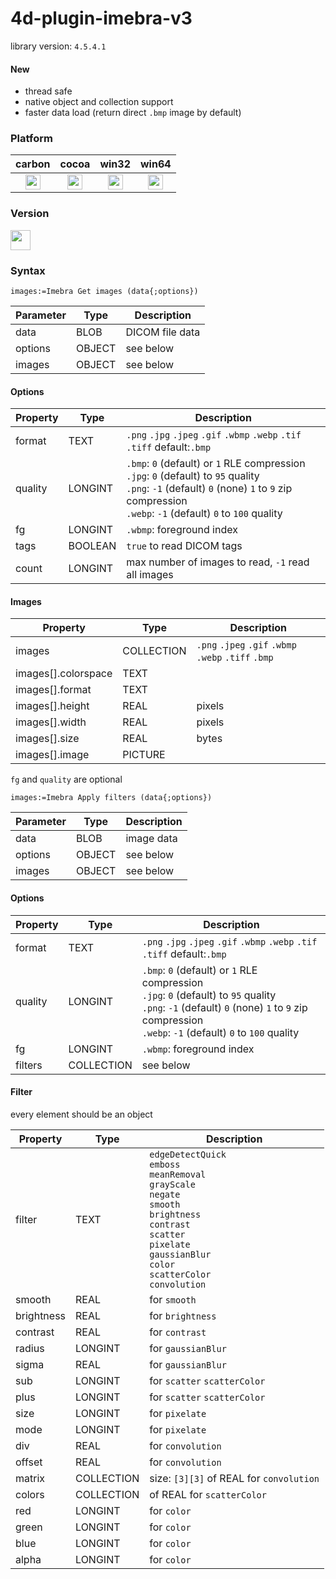 # 4d-plugin-imebra-v3

library version: ``4.5.4.1``

#### New

- thread safe
- native object and collection support
- faster data load (return direct ``.bmp`` image by default)

### Platform

| carbon | cocoa | win32 | win64 |
|:------:|:-----:|:---------:|:---------:|
|<img src="https://cloud.githubusercontent.com/assets/1725068/22371562/1b091f0a-e4db-11e6-8458-8653954a7cce.png" width="24" height="24" /> |<img src="https://cloud.githubusercontent.com/assets/1725068/22371562/1b091f0a-e4db-11e6-8458-8653954a7cce.png" width="24" height="24" /> |<img src="https://cloud.githubusercontent.com/assets/1725068/22371562/1b091f0a-e4db-11e6-8458-8653954a7cce.png" width="24" height="24" /> |<img src="https://cloud.githubusercontent.com/assets/1725068/22371562/1b091f0a-e4db-11e6-8458-8653954a7cce.png" width="24" height="24" /> 

### Version

<img src="https://user-images.githubusercontent.com/1725068/41266195-ddf767b2-6e30-11e8-9d6b-2adf6a9f57a5.png" width="32" height="32" />

### Syntax

```
images:=Imebra Get images (data{;options})
```

Parameter|Type|Description
------------|------|----
data|BLOB|DICOM file data
options|OBJECT|see below
images|OBJECT|see below

#### Options

Property|Type|Description
------------|------|----
format|TEXT|``.png`` ``.jpg`` ``.jpeg`` ``.gif`` ``.wbmp`` ``.webp`` ``.tif`` ``.tiff`` default:``.bmp``
quality|LONGINT|``.bmp``: ``0`` (default) or ``1`` RLE compression<br />``.jpg``: ``0`` (default) to ``95`` quality<br />``.png``: ``-1`` (default) ``0`` (none) ``1`` to ``9`` zip compression<br />``.webp``: ``-1`` (default) ``0`` to ``100`` quality
fg|LONGINT|``.wbmp``: foreground index
tags|BOOLEAN|``true`` to read DICOM tags
count|LONGINT|max number of images to read, ``-1`` read all images

#### Images

Property|Type|Description
------------|------|----
images|COLLECTION|``.png`` ``.jpeg`` ``.gif`` ``.wbmp`` ``.webp`` ``.tiff`` ``.bmp``
images\[\].colorspace|TEXT|
images\[\].format|TEXT|
images\[\].height|REAL|pixels
images\[\].width|REAL|pixels
images\[\].size|REAL|bytes
images\[\].image|PICTURE|

``fg`` and ``quality`` are optional

```
images:=Imebra Apply filters (data{;options})
```

Parameter|Type|Description
------------|------|----
data|BLOB|image data
options|OBJECT|see below
images|OBJECT|see below

#### Options

Property|Type|Description
------------|------|----
format|TEXT|``.png`` ``.jpg`` ``.jpeg`` ``.gif`` ``.wbmp`` ``.webp`` ``.tif`` ``.tiff`` default:``.bmp``
quality|LONGINT|``.bmp``: ``0`` (default) or ``1`` RLE compression<br />``.jpg``: ``0`` (default) to ``95`` quality<br />``.png``: ``-1`` (default) ``0`` (none) ``1`` to ``9`` zip compression<br />``.webp``: ``-1`` (default) ``0`` to ``100`` quality
fg|LONGINT|``.wbmp``: foreground index
filters|COLLECTION|see below

#### Filter

every element should be an object

Property|Type|Description
------------|------|----
filter|TEXT|``edgeDetectQuick``<br/>``emboss``<br/>``meanRemoval``<br/>``grayScale``<br/>``negate``<br/>``smooth``<br/>``brightness``<br/>``contrast``<br/>``scatter``<br/>``pixelate``<br/>``gaussianBlur``<br/>``color``<br/>``scatterColor``<br/>``convolution``
smooth|REAL|for ``smooth``
brightness|REAL|for ``brightness``
contrast|REAL|for ``contrast``
radius|LONGINT|for ``gaussianBlur``
sigma|REAL|for ``gaussianBlur``
sub|LONGINT|for ``scatter`` ``scatterColor``
plus|LONGINT|for ``scatter`` ``scatterColor``
size|LONGINT|for ``pixelate``
mode|LONGINT|for ``pixelate``
div|REAL|for ``convolution``
offset|REAL|for ``convolution``
matrix|COLLECTION|size: ``[3][3]`` of REAL for ``convolution``
colors|COLLECTION|of REAL for ``scatterColor``
red|LONGINT|for ``color``
green|LONGINT|for ``color``
blue|LONGINT|for ``color``
alpha|LONGINT|for ``color``


